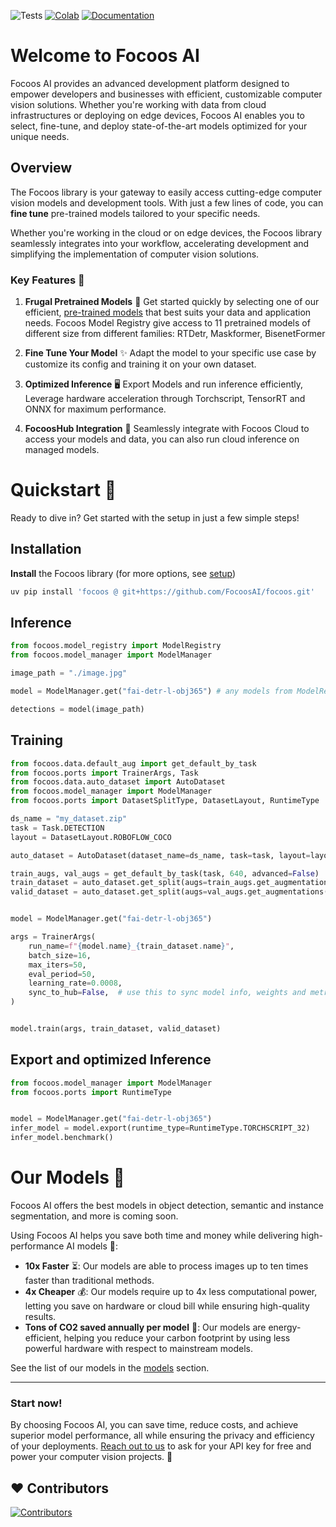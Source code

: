 ![Tests](https://github.com/FocoosAI/focoos/actions/workflows/test.yml/badge.svg??event=push&branch=main)
[![Colab](https://colab.research.google.com/assets/colab-badge.svg)](https://colab.research.google.com/github/FocoosAI/focoos/blob/main/tutorials/training.ipynb)
[![Documentation](https://img.shields.io/badge/docs-latest-blue)](https://focoosai.github.io/focoos/)

# Welcome to Focoos AI

Focoos AI provides an advanced development platform designed to empower developers and businesses with efficient, customizable computer vision solutions. Whether you're working with data from cloud infrastructures or deploying on edge devices, Focoos AI enables you to select, fine-tune, and deploy state-of-the-art models optimized for your unique needs.

## Overview

<!-- Unlock the full potential of Focoos AI with the Focoos library! 🚀  -->
The Focoos library is your gateway to easily access cutting-edge computer vision models and development tools. With just a few lines of code, you can **fine tune** pre-trained models tailored to your specific needs.

Whether you're working in the cloud or on edge devices, the Focoos library seamlessly integrates into your workflow, accelerating development and simplifying the implementation of computer vision solutions.

### Key Features 🔑

1. **Frugal Pretrained Models** 🌿
   Get started quickly by selecting one of our efficient, [pre-trained models](https://focoosai.github.io/focoos/models/) that best suits your data and application needs.
   Focoos Model Registry give access to 11 pretrained models of different size from different families: RTDetr, Maskformer, BisenetFormer

2. **Fine Tune Your Model** ✨ Adapt the model to your specific use case by customize its config and training it on your own dataset.

4. **Optimized Inference** 🖥️ Export Models and run inference efficiently, Leverage hardware acceleration through Torchscript, TensorRT and ONNX for maximum performance.

5. **FocoosHub Integration** 🔄 Seamlessly integrate with Focoos Cloud to access your models and data, you can also run cloud inference on managed models.

# Quickstart 🚀
Ready to dive in? Get started with the setup in just a few simple steps!

## Installation
**Install** the Focoos library (for more options, see [setup](https://focoosai.github.io/focoos/setup))

```bash linenums="0"
uv pip install 'focoos @ git+https://github.com/FocoosAI/focoos.git'
```

## Inference

```python
from focoos.model_registry import ModelRegistry
from focoos.model_manager import ModelManager

image_path = "./image.jpg"

model = ModelManager.get("fai-detr-l-obj365") # any models from ModelRegistry, FocoosHub or local folder

detections = model(image_path)

```

## Training

```python
from focoos.data.default_aug import get_default_by_task
from focoos.ports import TrainerArgs, Task
from focoos.data.auto_dataset import AutoDataset
from focoos.model_manager import ModelManager
from focoos.ports import DatasetSplitType, DatasetLayout, RuntimeType

ds_name = "my_dataset.zip"
task = Task.DETECTION
layout = DatasetLayout.ROBOFLOW_COCO

auto_dataset = AutoDataset(dataset_name=ds_name, task=task, layout=layout)

train_augs, val_augs = get_default_by_task(task, 640, advanced=False)
train_dataset = auto_dataset.get_split(augs=train_augs.get_augmentations(), split=DatasetSplitType.TRAIN)
valid_dataset = auto_dataset.get_split(augs=val_augs.get_augmentations(), split=DatasetSplitType.VAL)


model = ModelManager.get("fai-detr-l-obj365")

args = TrainerArgs(
    run_name=f"{model.name}_{train_dataset.name}",
    batch_size=16,
    max_iters=50,
    eval_period=50,
    learning_rate=0.0008,
    sync_to_hub=False,  # use this to sync model info, weights and metrics on the hub
)


model.train(args, train_dataset, valid_dataset)
```


## Export and optimized Inference

```python
from focoos.model_manager import ModelManager
from focoos.ports import RuntimeType


model = ModelManager.get("fai-detr-l-obj365")
infer_model = model.export(runtime_type=RuntimeType.TORCHSCRIPT_32)
infer_model.benchmark()

```

# Our Models 🧠
Focoos AI offers the best models in object detection, semantic and instance segmentation, and more is coming soon.

Using Focoos AI helps you save both time and money while delivering high-performance AI models 💪:

- **10x Faster** ⏳: Our models are able to process images up to ten times faster than traditional methods.
- **4x Cheaper** 💰: Our models require up to 4x less computational power, letting you save on hardware or cloud bill while ensuring high-quality results.
- **Tons of CO2 saved annually per model** 🌱: Our models are energy-efficient, helping you reduce your carbon footprint by using less powerful hardware with respect to mainstream models.

See the list of our models in the [models](https://focoosai.github.io/focoos/models/models) section.

---
### Start now!
By choosing Focoos AI, you can save time, reduce costs, and achieve superior model performance, all while ensuring the privacy and efficiency of your deployments.
[Reach out to us](mailto:info@focoos.ai) to ask for your API key for free and power your computer vision projects. 🚀


## ❤️ Contributors
[![Contributors](https://contrib.rocks/image?repo=FocoosAI/focoos)](https://github.com/FocoosAI/focoos/graphs/contributors)
